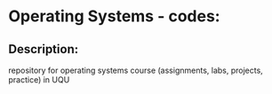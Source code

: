 # Operating Systems - codes:

## Description:
repository for operating systems course (assignments, labs, projects, practice) in UQU
